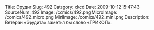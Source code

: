 Title: Эрудит 
Slug: 492 
Category: xkcd 
Date: 2009-10-12 15:47:43 
SourceNum: 492 
Image: /comics/492.png 
MicroImage: /comics/492_micro.png 
MiniImage: /comics/492_mini.png 
Description: Ветеран «Эрудита» заметил бы слово «ПРИКОЛ». 


